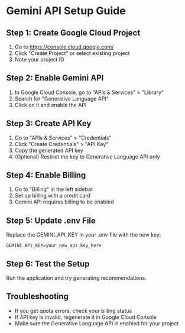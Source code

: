 # Gemini API Setup Guide

## Step 1: Create Google Cloud Project
1. Go to https://console.cloud.google.com/
2. Click "Create Project" or select existing project
3. Note your project ID

## Step 2: Enable Gemini API
1. In Google Cloud Console, go to "APIs & Services" > "Library"
2. Search for "Generative Language API"
3. Click on it and enable the API

## Step 3: Create API Key
1. Go to "APIs & Services" > "Credentials"
2. Click "Create Credentials" > "API Key"
3. Copy the generated API key
4. (Optional) Restrict the key to Generative Language API only

## Step 4: Enable Billing
1. Go to "Billing" in the left sidebar
2. Set up billing with a credit card
3. Gemini API requires billing to be enabled

## Step 5: Update .env File
Replace the GEMINI_API_KEY in your .env file with the new key:
```
GEMINI_API_KEY=your_new_api_key_here
```

## Step 6: Test the Setup
Run the application and try generating recommendations.

## Troubleshooting
- If you get quota errors, check your billing status
- If API key is invalid, regenerate it in Google Cloud Console
- Make sure the Generative Language API is enabled for your project
